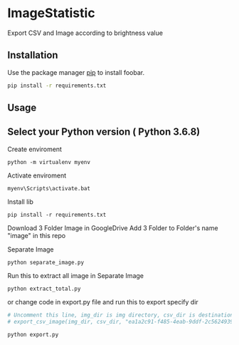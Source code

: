 # ImageStatistic

Export CSV and Image according to brightness value

## Installation

Use the package manager [pip](https://pip.pypa.io/en/stable/) to install foobar.

```bash
pip install -r requirements.txt
```

## Usage

Select your Python version ( Python 3.6.8)
--------------------------

Create enviroment
```
python -m virtualenv myenv
```

Activate enviroment
```
myenv\Scripts\activate.bat 
```

Install lib
```
pip install -r requirements.txt
```

Download 3 Folder Image in GoogleDrive
Add 3 Folder to Folder's name "image" in this repo

Separate Image
```
python separate_image.py
```

Run this to extract all image in Separate Image
```
python extract_total.py
```

or change code in export.py file and run this to export specify dir
```python
# Uncomment this line, img_dir is img directory, csv_dir is destination csv directory, "ea1a2c91-f485-4eab-9ddf-2c56249393ca" is csv name, "success" is extra name
# export_csv_image(img_dir, csv_dir, "ea1a2c91-f485-4eab-9ddf-2c56249393ca", "success")
```
```
python export.py
```

